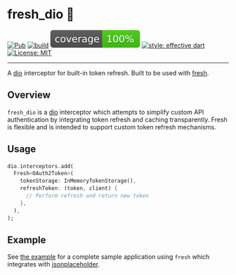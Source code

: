# fresh_dio 🍋

[![Pub](https://img.shields.io/pub/v/fresh_dio.svg)](https://pub.dev/packages/fresh_dio)
[![build](https://github.com/felangel/fresh/workflows/build/badge.svg)](https://github.com/felangel/fresh/actions)
[![coverage](https://github.com/felangel/fresh/blob/master/coverage_badge.svg)](https://github.com/felangel/fresh/actions)
[![style: effective dart](https://img.shields.io/badge/style-effective_dart-40c4ff.svg)](https://github.com/tenhobi/effective_dart)
[![License: MIT](https://img.shields.io/badge/license-MIT-purple.svg)](https://opensource.org/licenses/MIT)

---

A [dio](https://pub.dev/packages/dio) interceptor for built-in token refresh. Built to be used with [fresh](https://pub.dev/packages/fresh).

## Overview

`fresh_dio` is a [dio](https://pub.dev/packages/dio) interceptor which attempts to simplify custom API authentication by integrating token refresh and caching transparently. Fresh is flexible and is intended to support custom token refresh mechanisms.

## Usage

```dart
dio.interceptors.add(
  Fresh<OAuth2Token>(
    tokenStorage: InMemoryTokenStorage(),
    refreshToken: (token, client) {
      // Perform refresh and return new token
    },
  ),
);
```

## Example

See [the example](https://github.com/felangel/fresh/tree/master/packages/fresh_dio/example) for a complete sample application using `fresh` which integrates with [jsonplaceholder](https://jsonplaceholder.typicode.com).
